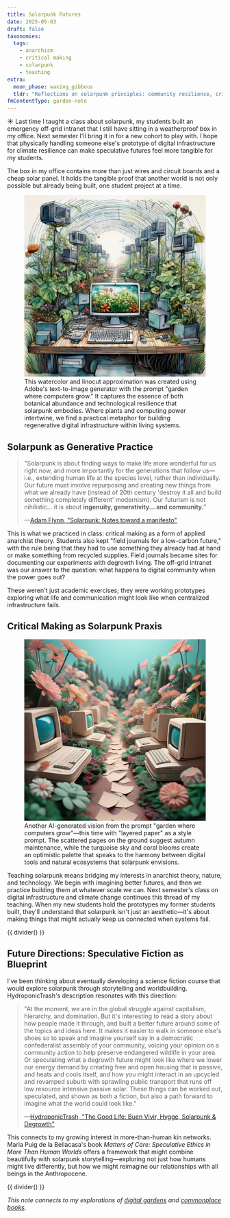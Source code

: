 ```yaml
---
title: Solarpunk Futures
date: 2025-05-03
draft: false
taxonomies:
  tags:
    - anarchism
    - critical making
    - solarpunk
    - teaching
extra:
  moon_phase: waxing_gibbous
  tldr: "Reflections on solarpunk principles: community resilience, critical making, and imagining better worlds beyond capitalism"
fmContentType: garden-note
---
```


<span class="og">☀</span> Last time I taught a class about solarpunk, my students built an emergency off-grid intranet that I still have sitting in a weatherproof box in my office. Next semester I'll bring it in for a new cohort to play with. I hope that physically handling someone else's prototype of digital infrastructure for climate resilience can make speculative futures feel more tangible for my students.

The box in my office contains more than just wires and circuit boards and a cheap solar panel. It holds the tangible proof that another world is not only possible but already being built, one student project at a time.

<figure class="center">
  <div class="pixel-corners--wrapper">
    <img src="/images/ai-digital-garden.png" alt="AI-generated watercolor and linocut-style illustration showing a greenhouse workspace where vintage computers and monitors grow like plants among lush tropical foliage. A modern iMac sits on a wooden desk surrounded by flourishing flowers and vines, while old CRT monitors are mounted on poles like tree trunks. Cables snake across the floor like roots. The arched glass ceiling frames this fusion of technology and nature in pale colors with detailed ink strokes." width="500px">
  </div>
  <figcaption>This watercolor and linocut approximation was created using Adobe's text-to-image generator with the prompt "garden where computers grow." It captures the essence of both botanical abundance and technological resilience that solarpunk embodies. Where plants and computing power intertwine, we find a practical metaphor for building regenerative digital infrastructure within living systems.</figcaption>
</figure>

## Solarpunk as Generative Practice

> "Solarpunk is about finding ways to make life more wonderful for us right now, and more importantly for the generations that follow us—i.e., extending human life at the species level, rather than individually. Our future must involve repurposing and creating new things from what we already have (instead of 20th century 'destroy it all and build something completely different' modernism). Our futurism is not nihilistic... it is about **ingenuity, generativity... and community.**"
>
> —[Adam Flynn, "Solarpunk: Notes toward a manifesto"](https://hieroglyph.asu.edu/2014/09/solarpunk-notes-toward-a-manifesto/)

This is what we practiced in class: critical making as a form of applied anarchist theory. Students also kept "field journals for a low-carbon future," with the rule being that they had to use something they already had at hand or make something from recycled supplies. Field journals became sites for documenting our experiments with degrowth living. The off-grid intranet was our answer to the question: what happens to digital community when the power goes out?

These weren't just academic exercises; they were working prototypes exploring what life and communication might look like when centralized infrastructure fails.

## Critical Making as Solarpunk Praxis

<figure class="center">
  <div class="pixel-corners--wrapper">
    <img src="/images/ai-computer-garden.png" alt="AI-generated image showing rows of early Macintosh Plus computers arranged like planted crops in garden beds. Pink coral-colored flowers and green foliage grow abundantly alongside and between the computers. Sheets of paper are scattered like leaves on a pale pink pathway that runs between the rows. The scene is rendered in soft pastels with a dreamlike quality, set against a turquoise sky." width="500px">
  </div>
  <figcaption>Another AI-generated vision from the prompt "garden where computers grow"—this time with "layered paper" as a style prompt. The scattered pages on the ground suggest autumn maintenance, while the turquoise sky and coral blooms create an optimistic palette that speaks to the harmony between digital tools and natural ecosystems that solarpunk envisions.</figcaption>
</figure>

Teaching solarpunk means bridging my interests in anarchist theory, nature, and technology. We begin with imagining better futures, and then we practice building them at whatever scale we can. Next semester's class on digital infrastructure and climate change continues this thread of my teaching. When my new students hold the prototypes my former students built, they'll understand that solarpunk isn't just an aesthetic—it's about making things that might actually keep us connected when systems fail.

{{ divider() }}

## Future Directions: Speculative Fiction as Blueprint

I've been thinking about eventually developing a science fiction course that would explore solarpunk through storytelling and worldbuilding. HydroponicTrash's description resonates with this direction:

> "At the moment, we are in the global struggle against capitalism, hierarchy, and domination. But it's interesting to read a story about how people made it through, and built a better future around some of the topics and ideas here. It makes it easier to walk in someone else's shoes so to speak and imagine yourself say in a democratic confederalist assembly of your community, voicing your opinion on a community action to help preserve endangered wildlife in your area. Or speculating what a degrowth future might look like where we lower our energy demand by creating free and open housing that is passive, and heats and cools itself, and how you might interact in an upcycled and revamped suburb with sprawling public transport that runs off low resource intensive passive solar. These things can be worked out, speculated, and shown as both a fiction, but also a path forward to imagine what the world could look like."
>
> —[HydroponicTrash, "The Good Life: Buen Vivir, Hygge, Solarpunk & Degrowth"](https://anarchosolarpunk.substack.com/p/goodlife)

This connects to my growing interest in more-than-human kin networks. Maria Puig de la Bellacasa's book *Matters of Care: Speculative Ethics in More Than Human Worlds* offers a framework that might combine beautifully with solarpunk storytelling—exploring not just how humans might live differently, but how we might reimagine our relationships with all beings in the Anthropocene.

{{ divider() }}

*This note connects to my explorations of [digital gardens](@/notes/digital-gardens.md) and [commonplace books](@/notes/commonplace-books.md).*